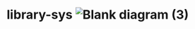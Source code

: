 # library-sys ![Blank diagram (3)](https://user-images.githubusercontent.com/56866260/227932649-949ec46a-7393-48bf-8e1d-2945f8a9e103.png)
